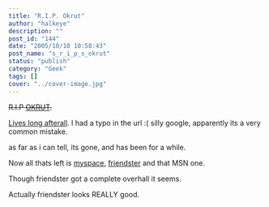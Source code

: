 ```yaml
---
title: "R.I.P. Okrut"
author: "halkeye"
description: ""
post_id: "144"
date: "2005/10/10 10:58:43"
post_name: "s_r_i_p_s_okrut"
status: "publish"
category: "Geek"
tags: []
cover: "../cover-image.jpg"
---
```


<s>R.I.P [OKRUT](https://www.okrut.com).</s>  

[Lives long afterall](https://www.orkut.com). I had a typo in the url :( silly google, apparently its a very common mistake.

as far as i can tell, its gone, and has been for a while.

Now all thats left is [myspace](https://www.myspace.com/halkeye), [friendster](https://www.friendster.com) and that MSN one.

Though friendster got a complete overhall it seems.

Actually friendster looks REALLY good.
